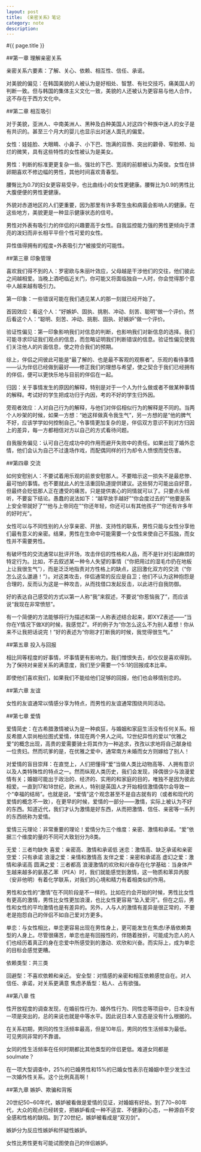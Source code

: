 ```yaml
---
layout: post
title: 《亲密关系》笔记
category: note
description: 
---
```


#{{ page.title }}

##第一章 理解亲密关系

亲密关系六要素：了解、关心、依赖、相互性、信任、承诺。

对美貌的偏见：在韩国美貌的人被认为是好相处、智慧、有社交技巧，痛美国人的判断一致。但与韩国的集体主义文化一致，美貌的人还被认为更容易与他人合作，这不存在于西方文化中。

##第二章 相互吸引

对于美貌，亚洲人、中南美洲人、黑种及白种美国人对这四个种族中迷人的女子是有共识的。甚至三个月大的婴儿也显示出对迷人面孔的偏爱。

女性：娃娃脸、大眼睛、小鼻子、小下巴、饱满的双唇、突出的颧骨、窄脸颊、灿烂的微笑，具有这些特性的女性被认为是美女。

男性：判断的标准更更复杂一些。强壮的下巴、宽阔的前额被认为英俊。女性在排卵期喜欢不修边幅的男性，其他时间喜欢青春型。

腰臀比为0.7的妇女更容易受孕，也比曲线小的女性更健康。腰臀比为0.9的男性比大腹便便的男性更健康。

外貌对赤道地区的人们更重要，因为那里有许多寄生虫和病菌会影响人的健康。在这些地方，美貌更是一种显示健康状态的信号。

男性对外表有吸引力的伴侣的兴趣要高于女性。自我监控能力强的男性更倾向于漂亮的泼妇而非长相平平但个性可爱的女性。

异性值得拥有的程度=外表吸引力*被接受的可能性。

##第三章 印象管理

喜欢我们得不到的人：罗密欧与朱丽叶效应，父母越是干涉他们的交往，他们彼此之间越相爱。当晚上酒吧临近关门，你可能又将面临独自一人时，你会觉得那个意中人越来越有吸引力。

第一印象：一些错误可能在我们遇见某人的那一刻就已经开始了。

首因效应：看这个人：“好嫉妒、固执、挑剔、冲动、刻苦、聪明”做一个评价。然后看这个人：“聪明、刻苦、冲动、挑剔、固执、好嫉妒”做一个评价。

验证性偏见：第一印象影响我们对信息的判断，也影响我们对新信息的选择。我们可能寻求印证我们观点的信息，而忽略证明我们判断错误的信息。验证性偏见使我们关注他人的片面信息，使之符合我们的预期。

综上，伴侣之间彼此可能是“最了解的、也是最不客观的观察者”。乐观的看待事情——认为伴侣已经做到最好——修正我们的理想与希望，使之契合于我们已经拥有的伴侣，便可以更快乐地与目前的伴侣在一起。

归因：关于事情发生的原因的解释，特别是对于一个人为什么做或者不做某种事情的解释。考试好的学生把成功归于内因，考的不好的学生归外因。

旁观者效应：人对自己行为的解释，与他们对伴侣相似行为的解释是不同的。当两个人吵架的时候，如果一方想：“她这样做真令我生气”，另一方想的是“他的脾气不好，应该学学如何控制自己。”令事情更加复杂的是，伴侣双方意识不到对方归因上的差异，每一方都相信对方以自己的方式看待问题。

自我服务偏见：认可自己在成功中的作用而避开失败中的责任。如果出现了婚外恋情，他们会认为自己不过逢场作戏，而配偶同样的行为却令人愤恨而受伤害。

##第四章 交流

如何安慰别人：不要试着用乐观的前景安慰那人。不要暗示这一损失不是最悲惨、最可怕的事情。也不要就此人的生活重回轨道提供建议。这些努力可能出自好意，但最终会贬低那人正在遭受的痛苦。只是提供衷心的同情就可以了。只要点头倾听，不要妄下结论。愚蠢的说法如下：“越早放手越好”“你会度过去的”“他要是系上安全带就好了”“他与上帝同在”“你还年轻，你还可以有其他孩子”“你还有许多年的好时光”。

女性可以与不同性别的人分享亲密、开放、支持性的联系，男性只能与女性分享他们最有意义的亲密。结果，男性在生命中可能需要一个女性来使自己不孤独，而女性并不需要男性。

有破坏性的交流通常以批评开场，攻击伴侣的性格和人品，而不是针对引起麻烦的特定行为。比如，不去叙述某一种令人失望的事情（“你把用过的湿毛巾扔在地板上让我很生气”），而是泛泛地指责对方性格上的缺点，这回激化双方的交流（“你怎么这么邋遢！”）。对这类攻击，伴侣通常的反应是自卫；他们不认为这种抱怨是合理的，反而认为这是一种攻击，从而找借口发起反击，以此进行自我防御。

好的表达自己感受的方式以第一人称“我”来叙述，不要说“你惹恼我了”，而应该说“我现在非常愤怒”。

有一个简便的方法能够将行为描述和第一人称表述结合起来，即XYZ表述——“当你在Y情况下做X的时候，我感觉Z”。坏的例子为“你怎么这么不为别人着想！你从来不让我把话说完！”好的表述为“你刚才打断我的时候，我觉得很生气。”

##第五章 投入与回报

相比同等程度的好事情，坏事情更有影响力。我们憎恨失去，却仅仅是喜欢得到。为了保持对亲密关系的满意度，我们至少需要一个5:1的回报成本比率。

即使他们喜欢我们，如果我们不能给他们足够的回报，他们也会移情别恋的。

##第六章 友谊

女性的友谊通常以情感分享为特点，而男性的友谊通常围绕共同活动。

##第七章 爱情

爱情简史：在古希腊激情被认为是一种疯狂，与婚姻和家庭生活没有任何关系。相反希腊人崇尚柏拉图式爱情，体现在两个男人之间。12世纪异性的爱以“优雅之爱”的概念出现，高贵的爱需要骑士将其作为一种追求，孜孜以求地将自己献身给一位贵妇。然而坑爹的是，在优雅之爱中，通常南方未婚而女方则嫁给了别人！

对爱情的盲目崇拜：在直觉上，人们把懂得“爱”当做人类比动物高等、人拥有意识以及人类特殊性的特点之一。然而纵观人类历史，我们会发现，择偶很少与浪漫爱情有关；婚姻可能出于政治的、经济的、实用的和家庭的目的，唯独不是因为彼此相爱。一直到17和18世纪，欧洲人，特别是英国人才开始相信激情偶尔会导致一个“幸福的结局”。也就是说，“爱情”这个观念甚至不是自古就有的（或者和现代的爱情的概念不一致），在更早的时候，爱情的一部分——激情，实际上被认为不好的东西。知道近代，我们才认为激情是好东西，从而把激情、信任、亲密等一系列的东西统称为爱情。

爱情三元理论：非常重要的理论！爱情分为三个维度：亲密、激情和承诺。“爱”依据三个维度的量的不同可大致划分为8类。

无爱：三者均缺失
喜爱：亲密高、激情和承诺低
迷恋：激情高、缺乏承诺和亲密
空爱：只有承诺
浪漫之爱：亲情和激情高
友伴之爱：亲密和承诺高
虚幻之爱：激情和承诺高
圆满之爱：三者都高
浪漫激情的欢欣和兴奋存在化学基础：当身体产生越来越多的氨基乙苯（PEA）时，我们就能感觉到激情，这一物质和苯异丙胺（安非他明）有着化学联系，对我们的心境和精力有着相类似的作用。

男性和女性的“激情”在不同阶段是不一样的。比如在约会开始的时候，男性比女性有更高的激情，男性比女性更加浪漫，也比女性更容易“坠入爱河”。但在之后，男性和女性的平均激情也是有差异的。另外，人与人的激情有差异是很正常的，不要老是抱怨自己的伴侣不如自己爱对方更多。

单恋：与女性相比，单恋更容易出现在男性身上，更可能发生在焦虑/矛盾依赖类型的人身上。尽管很痛苦，单恋也是有回报性的，伴随着挫折，可能成为恋人的人们也经历着真正的身在恋爱中所感受到的激动、欢欣和兴奋。而实际上，成为单恋的目标会感觉更糟。

依赖类型：共三类

回避型：不喜欢依赖和亲近。
安全型：对情感的亲密和相互依赖感觉自在。对人信任、承诺，对关系更满意
焦虑矛盾型：粘人、占有欲强。

##第八章 性 

性开放程度的调查发现，在婚前性行为、婚外性行为、同性恋等项目中，日本没有一项是突出的，总的来说也就是中等水平。因此说日本人变态是没有什么根据的。

在关系初期，男同的性生活频率最高，但是10年后，男同的性生活频率为最低。可见男同非常的不靠谱。

女同的性生活频率在任何时期都比其他类型的伴侣更低。难道女同都是soulmate？

在一项大型调查中，25%的已婚男性和15%的已婚女性表示在婚姻中至少发生过一次婚外性关系。这个比例真高啊！

##第九章 嫉妒、欺骗和背叛

20世纪50~60年代，嫉妒被看做是爱情的见证，对婚姻有好处。到了70~80年代，大众的观点已经转变，把嫉妒看成一种不适宜、不健康的心态，一种源自不安全感和性格的缺陷。到了20世纪，嫉妒被看成是“双刃剑”。

嫉妒分为反应性嫉妒和怀疑性嫉妒。

女性比男性更有可能试图使自己的伴侣嫉妒。

